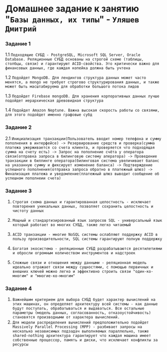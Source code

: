 # Домашнее задание к занятию "`Базы данных, их типы`" - `Уляшев Дмитрий`



### Задание 1

1.1 `Подходящие СУБД - PostgreSQL, Microsoft SQL Server, Oracle Database. Реляционные СУБД основаны на строгой схеме (таблицы, столбцы, связи) и гарантируют ACID-свойства. Это критически важно для финансовых данных, где каждая копейка должна быть учтена`

1.2 `Подойдет MongoDB. Для лендингов структура данных может часто менятся, а mongo не требует строгово структурирования данных, и также может быть масштабируема для обработки большого потока лидов`

1.3 `Подойдет Firebase mongoDB. Для хранения корпоративных данных лучше подойдет иерархическая древовидная структура`

1.4 `Подойдет Amazon Neptune. Важна высокая скорость работы со связями, для этого подойдет именно графовые субд`



### Задание 2


2.1 `Инициализация транзакции(Пользователь вводит номер телефона и сумму пополнения в интерфейсе) -> Резервирование средств и проверка(сумма платежа ужерживается со счета клиента, и проверяется что подходящая сумма на счету есть) -> Запрос на пополнение счёта у оператора связи(отправка запроса в билинговую систему аператора) -> Проведение транзакции в биллинге оператора(билинговая система увеличивает баланс на указанную сумму и фиксирует изменение баланса) -> Подтверждение успешного пополнения(отправка запроса обратно в платежный шлюз) -> Финализация платежа и уведомление(платежный шлюз выводит сообщение об успешном пополнеии счета)`




### Задание 3


1. `Строгая схема данных и гарантированная целостность - исключает повторения уникальных данных, позволяет сохранить целостность и чистоту данных`
   
2. `Мощный и стандартизированный язык запросов SQL - универсальный язык который работает во многих СУБД, также легко читаемый`
   
3. `ACID транзакции - многие NoSQL системы ослабляют поддержку ACID в пользу производительности, SQL системы гарантируют полную поддержку`
   
4. `Богатая экосистема - реляционные СУБД разрабатываются десятилетиями и обросли огромным количеством инструментов и надстроек`
   
5. `Сложные связи и отношения между данными - реляционная модель идеально отражает связи между сущностями, с помощью первичных и внешних ключей можно легко и эффективно строить связи "один-ко-многим" и "многие-ко-многим"`


### Задание 4


1. `Важнейшим критерием для выбора СУБД будет характер вычислений на этих машинах, он определяет архитектуру всей системы - как данные будут поступать, обрабатываться и выдаваться. Все остальные параметры (модель данных, согласованность, отказоустойчивость) становятся производными от характера вычислений.`
2. `Для модели распределения вычислений предположительно подойдет Massively Parallel Processing (MPP) - разбивает запросы на несколько независимых подзадач выполняемых параллельно, также shared-nothing архитектура гарантирует что каждая машина имеет собственные процессор, память и диски, что исключает конфликты за ресурсы`



